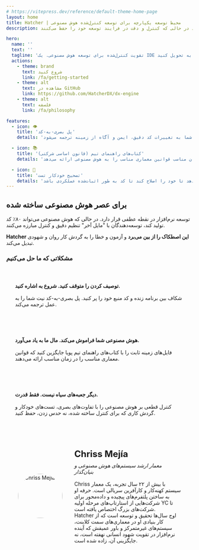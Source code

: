 ```yaml
---
# https://vitepress.dev/reference/default-theme-home-page
layout: home
title: Hatcher | محیط توسعه یکپارچه برای توسعه کنترل‌شده هوش مصنوعی
description: محیط توسعه یکپارچه متن‌باز طراحی‌شده برای توسعه‌دهندگان حرفه‌ای که می‌خواهنح از قدرت هوش مصنوعی استفاده کنند در حالی که کنترل و دقت در فرایند توسعه خود را حفظ می‌کنند

hero:
  name: ''
  text: ''
  tagline: 'تقویت کنترل‌شده برای توسعه هوش مصنوعی. یک IDE متن‌باز که به توسعه‌دهندگان حرفه‌ای کنترل قطعی بر هوش مصنوعی می‌دهد. حدس زدن را متوقف کنید. شروع به تحویل کنید.'
  actions:
    - theme: brand
      text: شروع کنید
      link: /fa/getting-started
    - theme: alt
      text: مشاهده در GitHub
      link: https://github.com/HatcherDX/dx-engine
    - theme: alt
      text: فلسفه
      link: /fa/philosophy

features:
  - icon: 👁️
    title: 'پل بصری-به-کد'
    details: 'به جای توصیف تغییرات بصری، به آنها اشاره کنید. دست‌کاری مستقیم برنامه زنده شما به تغییرات کد دقیق، ایمن و آگاه از زمینه ترجمه می‌شود.'

  - icon: 📚
    title: 'کتاب‌های راهنمای تیم (قانون اساسی شرکتی)'
    details: 'فایل‌های زمینه ثابت را با سیستم پویا و متمرکزی جایگزین کنید که در زمان مناسب قوانین معماری مناسب را به هوش مصنوعی ارائه می‌دهد.'

  - icon: 🔄
    title: 'تصحیح خودکار تست'
    details: 'حلقه‌های تست خودکار اطمینان می‌دهند که تغییرات هوش مصنوعی با استانداردهای کیفی شما مطابقت دارد. این حلقه تقویتی به هوش مصنوعی اجازه می‌دهد تا خود را اصلاح کند تا کد به طور اثبات‌شده عملکردی باشد.'
---
```


## برای عصر هوش مصنوعی ساخته شده

توسعه نرم‌افزار در نقطه عطفی قرار دارد. در حالی که هوش مصنوعی می‌تواند ۸۰٪ کد تولید کند، توسعه‌دهندگان با "مایل آخر" تنظیم دقیق و کنترل مبارزه می‌کنند.

**Hatcher این اصطکاک را از بین می‌برد** و آزمون و خطا را به گردش کار روان و شهودی تبدیل می‌کند.

### مشکلاتی که ما حل می‌کنیم

<div class="problem-grid">
  <div class="problem-item">
    <h4>توصیف کردن را متوقف کنید. شروع به اشاره کنید.</h4>
    <p>شکاف بین برنامه زنده و کد منبع خود را پر کنید. پل بصری-به-کد نیت شما را به عمل ترجمه می‌کند.</p>
  </div>
  
  <div class="problem-item">
    <h4>هوش مصنوعی شما فراموش می‌کند. مال ما به یاد می‌آورد.</h4>
    <p>فایل‌های زمینه ثابت را با کتاب‌های راهنمای تیم پویا جایگزین کنید که قوانین معماری مناسب را در زمان مناسب ارائه می‌دهند.</p>
  </div>
  
  <div class="problem-item">
    <h4>دیگر جعبه‌های سیاه نیست. فقط قدرت.</h4>
    <p>کنترل قطعی بر هوش مصنوعی را با تفاوت‌های بصری، تست‌های خودکار و گردش کاری که برای کنترل ساخته شده، نه حدس زدن، حفظ کنید.</p>
  </div>
</div>

<div class="architect-card">
  <div class="architect-photo">
    <img src="/chriss.jpg" alt="Chriss Mejía">
  </div>
  <div class="architect-bio">
    <h4>Chriss Mejía</h4>
    <h5>معمار ارشد سیستم‌های هوش مصنوعی و بنیان‌گذار</h5>
    <p>
      Chriss با بیش از ۲۲ سال تجربه، یک معمار سیستم کهنه‌کار و کارآفرین سریالی است. حرفه او به ساختن پلتفرم‌های پیچیده و داده‌محور برای شرکت‌هایی از استارتاپ‌های مرحله اولیه YC تا شرکت‌های بزرگ اختصاص یافته است.
    </p>
    <p>
      Hatcher اوج سال‌ها تحقیق و توسعه است که از کار بنیادی او در معماری‌های سمت کلاینت، سیستم‌های غیرمتمرکز و باور عمیقش که آینده نرم‌افزار در تقویت شهود انسانی نهفته است، نه جایگزینی آن، زاده شده است.
    </p>
  </div>
</div>

<style>
.problem-grid {
  display: grid;
  grid-template-columns: repeat(auto-fit, minmax(300px, 1fr));
  gap: 2rem;
  margin: 2rem 0;
}

.problem-item {
  padding: 1.5rem;
  border: 1px solid var(--vp-c-border);
  border-radius: 8px;
  background: var(--vp-c-bg-soft);
}

.problem-item h4 {
  margin: 0 0 1rem 0;
  color: var(--vp-c-brand-1);
}

.problem-item p {
  margin: 0;
  color: var(--vp-c-text-2);
}

.architect-card {
  display: flex;
  align-items: center;
  gap: 2rem;
  padding: 2rem;
  border: 1px solid var(--vp-c-border);
  border-radius: 8px;
  background: var(--vp-c-bg-soft);
  margin: 2rem 0;
}

.architect-photo {
  width: 120px;
  height: 120px;
  flex-shrink: 0;
  display: flex;
  align-items: center;
  justify-content: center;
}

.architect-photo img {
  width: 120px;
  height: 120px;
  border-radius: 50%;
  object-fit: cover;
  display: block;
}

.architect-bio h4 {
  margin: 0 0 0.5rem 0;
  font-size: 1.5rem;
  color: var(--vp-c-brand-1);
}

.architect-bio h5 {
  margin: 0 0 1rem 0;
  font-weight: 500;
  color: var(--vp-c-text-2);
}

.architect-bio p {
  margin: 0;
}

@media (max-width: 768px) {
  .architect-card {
    flex-direction: column;
    text-align: center;
  }
}
</style>
